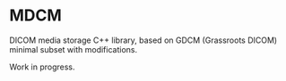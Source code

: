 # MDCM

DICOM media storage C++ library, based on GDCM (Grassroots DICOM) minimal subset with modifications.

Work in progress.
